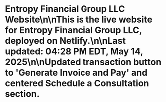 # Entropy Financial Group LLC Website\n\nThis is the live website for Entropy Financial Group LLC, deployed on Netlify.\n\nLast updated: 04:28 PM EDT, May 14, 2025\n\nUpdated transaction button to 'Generate Invoice and Pay' and centered Schedule a Consultation section.
